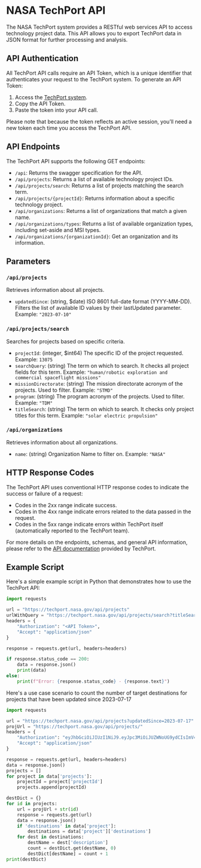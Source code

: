 # NASA TechPort API

The NASA TechPort system provides a RESTful web services API to access technology project data. This API allows you to export TechPort data in JSON format for further processing and analysis.

## API Authentication

All TechPort API calls require an API Token, which is a unique identifier that authenticates your request to the TechPort system. To generate an API Token:

1. Access the [TechPort system](https://techport.nasa.gov/help/articles/api).
2. Copy the API Token.
3. Paste the token into your API call.

Please note that because the token reflects an active session, you’ll need a new token each time you access the TechPort API.

## API Endpoints

The TechPort API supports the following GET endpoints:

- `/api`: Returns the swagger specification for the API.
- `/api/projects`: Returns a list of available technology project IDs.
- `/api/projects/search`: Returns a list of projects matching the search term.
- `/api/projects/{projectId}`: Returns information about a specific technology project.
- `/api/organizations`: Returns a list of organizations that match a given name.
- `/api/organizations/types`: Returns a list of available organization types, including set-aside and MSI types.
- `/api/organizations/{organizationId}`: Get an organization and its information.

## Parameters

### `/api/projects`

Retrieves information about all projects.

- `updatedSince`: (string, $date) ISO 8601 full-date format (YYYY-MM-DD). Filters the list of available ID values by their lastUpdated parameter. Example: `"2023-07-10"`

### `/api/projects/search`

Searches for projects based on specific criteria.

- `projectId`: (integer, $int64) The specific ID of the project requested. Example: `13075`
- `searchQuery`: (string) The term on which to search. It checks all project fields for this term. Example: `"human/robotic exploration and commercial spaceflight missions"`
- `missionDirectorate`: (string) The mission directorate acronym of the projects. Used to filter. Example: `"STMD"`
- `program`: (string) The program acronym of the projects. Used to filter. Example: `"TDM"`
- `titleSearch`: (string) The term on which to search. It checks only project titles for this term. Example: `"solar electric propulsion"`

### `/api/organizations`

Retrieves information about all organizations.

- `name`: (string) Organization Name to filter on. Example: `"NASA"`

## HTTP Response Codes

The TechPort API uses conventional HTTP response codes to indicate the success or failure of a request:

- Codes in the 2xx range indicate success.
- Codes in the 4xx range indicate errors related to the data passed in the request.
- Codes in the 5xx range indicate errors within TechPort itself (automatically reported to the TechPort team).

For more details on the endpoints, schemas, and general API information, please refer to the [API documentation](https://techport.nasa.gov/help/articles/api) provided by TechPort.

## Example Script

Here's a simple example script in Python that demonstrates how to use the TechPort API:

```python
import requests

url = "https://techport.nasa.gov/api/projects"
urlWithQuery = "https://techport.nasa.gov/api/projects/search?titleSearch=solar%20electric%20propulsion"
headers = {
    "Authorization": "<API Token>",
    "Accept": "application/json"
}

response = requests.get(url, headers=headers)

if response.status_code == 200:
    data = response.json()
    print(data)
else:
    print(f"Error: {response.status_code} - {response.text}")
```
Here's a use case scenario to count the number of target destinations for projects that have been updated since 2023-07-17

```python
import requests

url = "https://techport.nasa.gov/api/projects?updatedSince=2023-07-17"
projUrl = "https://techport.nasa.gov/api/projects/"
headers = {
    "Authorization": "eyJhbGciOiJIUzI1NiJ9.eyJpc3MiOiJUZWNoUG9ydCIsImV4cCI6MTY5MDkyNDg5OSwibmJmIjoxNjkwODM4NDk5LCJTRVNTSU9OX0lEIjoiTXlZMGVrZTl4OUhEcjFjQ20xWXRwd3V4eEJROXh5dE5CSmZQIiwiRklOR0VSUFJJTlRfSEFTSCI6IkQ3Qjg0MUY3RDIzNzI4NTlGM0ZFODY3MkVCRDc1RkZFNTVGNDE3MEZBMUYyQkY1MkVDMzlCMEE2MDFDM0Q0MDMifQ.DI4-yJEpVySxw_lNjs_UUkxsmrTgL48rU9mlRmP4HWg",
    "Accept": "application/json"
}

response = requests.get(url, headers=headers)
data = response.json()
projects = []
for project in data['projects']:
    projectId = project['projectId']
    projects.append(projectId)

destDict = {}
for id in projects:
    url = projUrl + str(id)
    response = requests.get(url)
    data = response.json()
    if 'destinations' in data['project']:
        destinations = data['project']['destinations']
    for dest in destinations:
        destName = dest['description']
        count = destDict.get(destName, 0)
        destDict[destName] = count + 1
print(destDict)
